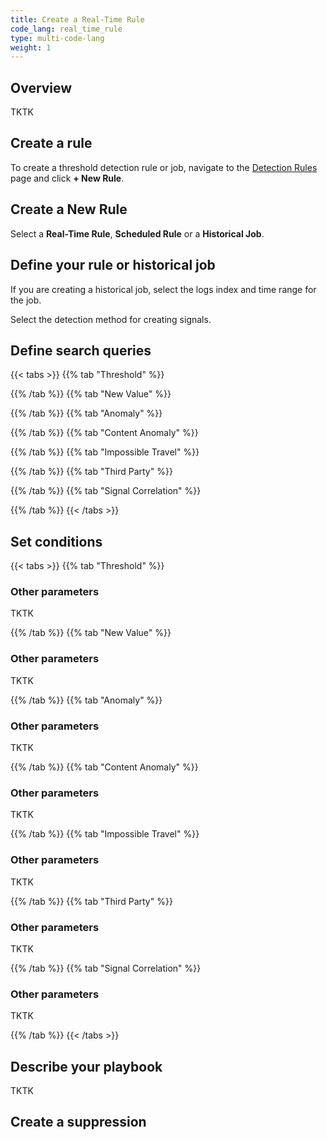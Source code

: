 ```yaml
---
title: Create a Real-Time Rule
code_lang: real_time_rule
type: multi-code-lang
weight: 1
---
```


## Overview

TKTK

## Create a rule

To create a threshold detection rule or job, navigate to the [Detection Rules][1] page and click **+ New Rule**.

## Create a New Rule

Select a **Real-Time Rule**, **Scheduled Rule** or a **Historical Job**.

## Define your rule or historical job

If you are creating a historical job, select the logs index and time range for the job.

Select the detection method for creating signals.

## Define search queries

{{< tabs >}}
{{% tab "Threshold" %}}

{{% /tab %}}
{{% tab "New Value" %}}

{{% /tab %}}
{{% tab "Anomaly" %}}

{{% /tab %}}
{{% tab "Content Anomaly" %}}

{{% /tab %}}
{{% tab "Impossible Travel" %}}

{{% /tab %}}
{{% tab "Third Party" %}}

{{% /tab %}}
{{% tab "Signal Correlation" %}}

{{% /tab %}}
{{< /tabs >}}

## Set conditions

{{< tabs >}}
{{% tab "Threshold" %}}

### Other parameters

TKTK

{{% /tab %}}
{{% tab "New Value" %}}

### Other parameters

TKTK

{{% /tab %}}
{{% tab "Anomaly" %}}

### Other parameters

TKTK

{{% /tab %}}
{{% tab "Content Anomaly" %}}

### Other parameters

TKTK

{{% /tab %}}
{{% tab "Impossible Travel" %}}

### Other parameters

TKTK

{{% /tab %}}
{{% tab "Third Party" %}}

### Other parameters

TKTK

{{% /tab %}}
{{% tab "Signal Correlation" %}}

### Other parameters

TKTK

{{% /tab %}}
{{< /tabs >}}


## Describe your playbook

TKTK

## Create a suppression

[1]: https://app.datadoghq.com/security/configuration/siem/rules